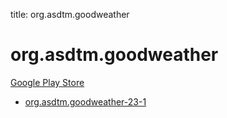 title: org.asdtm.goodweather
# org.asdtm.goodweather


[Google Play Store](https://play.google.com/store/apps/details?id=org.asdtm.goodweather)


* [org.asdtm.goodweather-23-1](./org.asdtm.goodweather-23-1/)